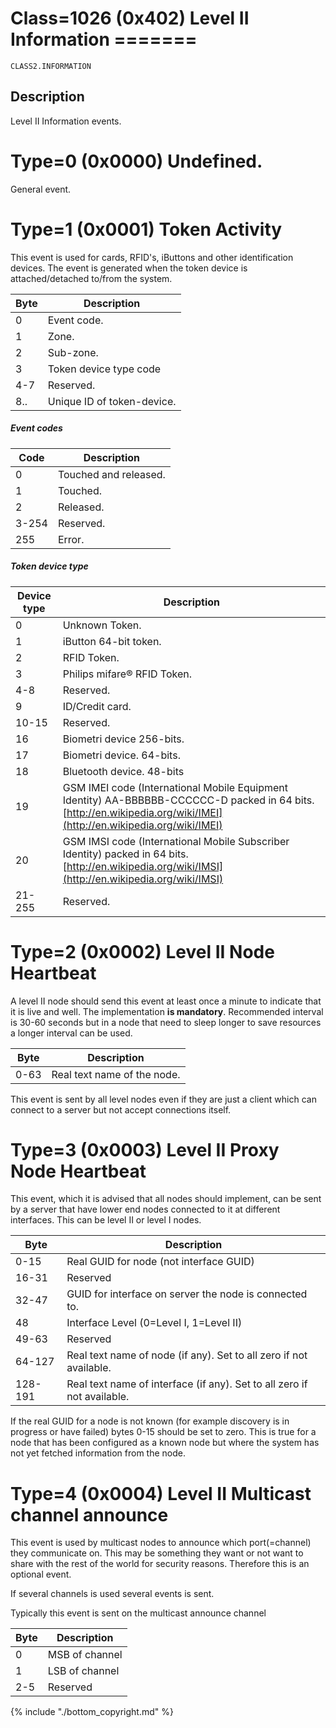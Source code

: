 # Class=1026 (0x402) Level II Information =======

    CLASS2.INFORMATION
##  Description 

Level II Information events. 

# Type=0 (0x0000) Undefined.

General event. 

# Type=1 (0x0001) Token Activity

This event is used for cards, RFID's, iButtons and other identification devices. The event is generated when the token device is attached/detached to/from the system. 

 | Byte | Description                | 
 | ---- | -----------                | 
 | 0    | Event code.                | 
 | 1    | Zone.                      | 
 | 2    | Sub-zone.                  | 
 | 3    | Token device type code     | 
 | 4-7  | Reserved.                  | 
 | 8..  | Unique ID of token-device. | 

##### Event codes

 | Code  | Description           | 
 | ----  | -----------           | 
 | 0     | Touched and released. | 
 | 1     | Touched.              | 
 | 2     | Released.             | 
 | 3-254 | Reserved.             | 
 | 255   | Error.                | 

##### Token device type 

 | Device type | Description                                                                                                                                                          | 
 | ----------- | -----------                                                                                                                                                          | 
 | 0           | Unknown Token.                                                                                                                                                       | 
 | 1           | iButton 64-bit token.                                                                                                                                                | 
 | 2           | RFID Token.                                                                                                                                                          | 
 | 3           | Philips mifare® RFID Token.                                                                                                                                         | 
 | 4-8         | Reserved.                                                                                                                                                            | 
 | 9           | ID/Credit card.                                                                                                                                                      | 
 | 10-15       | Reserved.                                                                                                                                                            | 
 | 16          | Biometri device 256-bits.                                                                                                                                            | 
 | 17          | Biometri device. 64-bits.                                                                                                                                            | 
 | 18          | Bluetooth device. 48-bits                                                                                                                                            | 
 | 19          | GSM IMEI code (International Mobile Equipment Identity) AA-BBBBBB-CCCCCC-D packed in 64 bits. [http://en.wikipedia.org/wiki/IMEI](http://en.wikipedia.org/wiki/IMEI) | 
 | 20          | GSM IMSI code (International Mobile Subscriber Identity) packed in 64 bits. [http://en.wikipedia.org/wiki/IMSI](http://en.wikipedia.org/wiki/IMSI)                   | 
 | 21-255      | Reserved.                                                                                                                                                            | 

# Type=2 (0x0002) Level II Node Heartbeat

A level II node should send this event at least once a minute to indicate that it is live and well. The implementation **is mandatory**. Recommended interval is 30-60 seconds but in a node that need to sleep longer to save resources a longer interval can be used.

 | Byte | Description                 | 
 | ---- | -----------                 | 
 | 0-63 | Real text name of the node. | 

This event is sent by all level nodes even if they are just a client which can connect to a server but not accept connections itself. 

# Type=3 (0x0003) Level II Proxy Node Heartbeat

This event, which it is advised that all nodes should implement, can be sent by a server that have lower end nodes connected to it at different interfaces. This can be level II or level I nodes. 

 | Byte    | Description                                                             | 
 | ----    | -----------                                                             | 
 | 0-15    | Real GUID for node (not interface GUID)                                 | 
 | 16-31   | Reserved                                                                | 
 | 32-47   | GUID for interface on server the node is connected to.                  | 
 | 48      | Interface Level (0=Level I, 1=Level II)                                 | 
 | 49-63   | Reserved                                                                | 
 | 64-127  | Real text name of node (if any). Set to all zero if not available.      | 
 | 128-191 | Real text name of interface (if any). Set to all zero if not available. | 

If the real GUID for a node is not known (for example discovery is in progress or have failed) bytes 0-15 should be set to zero. This is true for a node that has been configured as a known node but where the system has not yet fetched information from the node.

# Type=4 (0x0004) Level II Multicast channel announce

This event is used by multicast nodes to announce which port(=channel) they communicate on. This may be something they want or not want to share with the rest of the world for security reasons. Therefore this is an optional event. 

If several channels is used several events is sent.

Typically this event is sent on the multicast announce channel

 | Byte | Description    | 
 | ---- | -----------    | 
 | 0    | MSB of channel | 
 | 1    | LSB of channel | 
 | 2-5  | Reserved       | 

{% include "./bottom_copyright.md" %}

